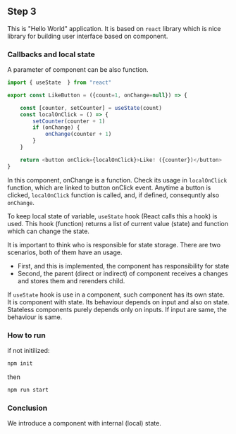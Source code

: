 ## Step 3

This is "Hello World" application.
It is based on `react` library which is nice library for building user interface based on component.

### Callbacks and local state

A parameter of component can be also function.

```js
import { useState  } from "react"

export const LikeButton = ({count=1, onChange=null}) => {

    const [counter, setCounter] = useState(count)
    const localOnClick = () => {
        setCounter(counter + 1)
        if (onChange) {
            onChange(counter + 1)
        }
    }

    return <button onClick={localOnClick}>Like! ({counter})</button>
}
```

In this component, onChange is a function.
Check its usage in `localOnClick` function, which are linked to button onClick event.
Anytime a button is clicked, `localOnClick` function is called, and, if defined, consequntly also `onChange`.

To keep local state of variable, `useState` hook (React calls this a hook) is used. 
This hook (function) returns a list of current value (state) and function which can change the state.

It is important to think who is responsible for state storage. 
There are two scenarios, both of them have an usage.
- First, and this is implemented, the component has responsibility for state
- Second, the parent (direct or indirect) of component receives a changes and stores them and rerenders child.

If `useState` hook is use in a component, such component has its own state.
It is component with state. Its behaviour depends on input and also on state.
Stateless components purely depends only on inputs.
If input are same, the behaviour is same.


### How to run
if not initilized:
```bash
npm init
```

then 

```bash
npm run start
```

### Conclusion

We introduce a component with internal (local) state.